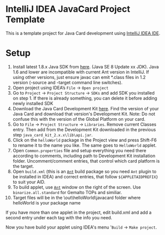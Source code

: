 IntelliJ IDEA JavaCard Project Template
=====================================

This is a template project for Java Card development using [IntelliJ IDEA IDE](https://www.jetbrains.com/idea/).

Setup
=====================================

1.	Install latest 1.8.x Java SDK from [here](https://www.oracle.com/java/technologies/javase/javase-jdk8-downloads.html). (Java SE 8 Update xx JDK). Java 1.6 and lower are incompatible with current Ant version in IntelliJ. If using other versions, just ensure javac can emit *.class files in 1.2 version (-source and -target command line switches).
1.	Open project using IDEA’s `File` -> `Open project`
1.	Go to `Project` -> `Project Structure` -> `SDKs` and add SDK you installed on step 1. If there is already something, you can delete it before adding newly installed SDK
1. Download the Java Card Development Kit [here](https://www.oracle.com/java/technologies/java-archive-downloads-javame-downloads.html). Find the version of your Java Card and download that version's Development Kit. Note: Do not confuse this with the version of the Global Platform on your card.
1.	Go to `File` -> `Project Structure` -> `Libraries`. Remove current Classes entry. Then add from the Development Kit downloaded in the previous step `java_card_kit_2.x.x\lib\api.jar`.
1.	Click on the `helloWorld` package in the Project view and press Shift-F6 to rename it to the name you like. The same goes to `HelloWorld` applet.
1.	Open `Common.properties` file and setup everything you need there according to comments, including path to Development Kit installation folder. Uncomment/comment entries, that control which card platform is the target.
1.	Open `build.xml` (this is an [`Ant`](http://ant.apache.org/) build package so you need `Ant` plugin to be installed in IDEA) and correct entries, that follow `${APPLETAIDPREFIX}` to suit your AID.
1.	To build applet, use [`Ant`](http://ant.apache.org/) window on the right of the screen. Use `binarize.all.standard` for Gemalto TOPs and similiar.
1.	Target files will be in the \out\helloWorld\javacard folder where helloWorld is your package name

If you have more than one applet in the project, edit build.xml and add a second entry under each <target> tag with the info you need.

Now you have build your applet using IDEA's menu '`Build` -> `Make project`.
